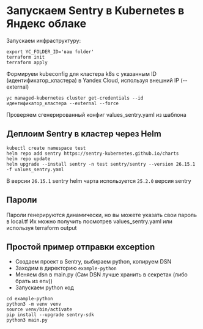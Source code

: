 # **Запускаем Sentry в Kubernetes в Яндекс облаке**

Запускаем инфраструктуру:

```shell
export YC_FOLDER_ID='ваш folder'
terraform init
terraform apply
```

Формируем kubeconfig для кластера k8s с указанным ID (идентификатор_кластера) в Yandex Cloud, используя внешний IP (--external)
```shell
yc managed-kubernetes cluster get-credentials --id идентификатор_кластера --external --force
```

Проверяем сгенерированный конфиг values_sentry.yaml из шаблона

## Деплоим Sentry в кластер через Helm
```shell
kubectl create namespace test
helm repo add sentry https://sentry-kubernetes.github.io/charts
helm repo update
helm upgrade --install sentry -n test sentry/sentry --version 26.15.1 -f values_sentry.yaml
```
В версии `26.15.1` sentry helm чарта используется `25.2.0` версия sentry

## Пароли
Пароли генерируются динамически, но вы можете указать свои пароль в local.tf
Их можно получить посмотрев values_sentry.yaml или используя terraform output

## Простой пример отправки exception
- Создаем проект в Sentry, выбираем python, копируем DSN
- Заходим в директорию `example-python`
- Меняем dsn в main.py (Сам DSN лучше хранить в секретах (либо брать из env))
- Запускаем python код
```shell
cd example-python
python3 -m venv venv
source venv/bin/activate
pip install --upgrade sentry-sdk
python3 main.py
```
